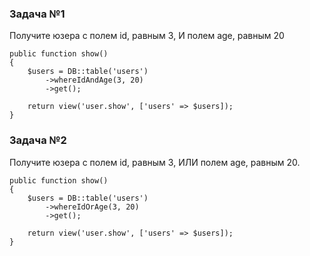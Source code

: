 ### Задача №1

Получите юзера с полем id, равным 3, И полем age, равным 20

    public function show()
    {
        $users = DB::table('users')
            ->whereIdAndAge(3, 20)
            ->get();

        return view('user.show', ['users' => $users]);
    }

### Задача №2

Получите юзера с полем id, равным 3, ИЛИ полем age, равным 20.

    public function show()
    {
        $users = DB::table('users')
            ->whereIdOrAge(3, 20)
            ->get();

        return view('user.show', ['users' => $users]);
    }